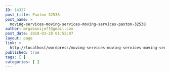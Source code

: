 ```yaml
---
ID: 14327
post_title: Paxton 32538
post_name: >
  moving-services-moving-services-moving-services-paxton-32538
author: mrgabonijeff@gmail.com
post_date: 2018-03-28 01:52:07
layout: page
link: >
  http://localhost/wordpress/moving-services-moving-services-moving-services-paxton-32538/
published: true
tags: [ ]
categories: [ ]
---
```

